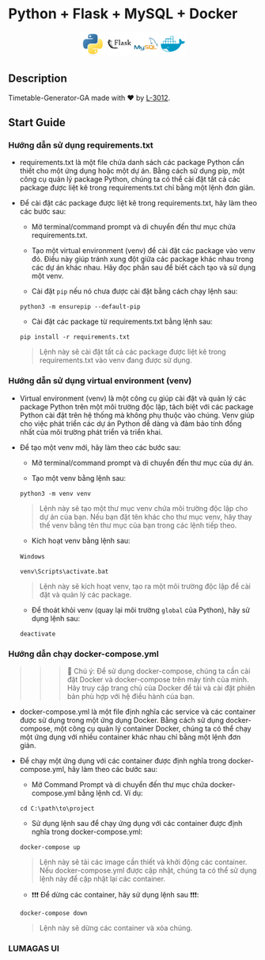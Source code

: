 <!-- Folder structure -->
# Python + Flask + MySQL + Docker

<p align="center">
  <img src="https://github.com/devicons/devicon/blob/master/icons/python/python-original.svg" alt="Python Logo" width="50" height="50"/>
  <img src="https://github.com/devicons/devicon/blob/master/icons/flask/flask-original-wordmark.svg" alt="Flask Logo" width="50" height="50"/>
  <img src="https://github.com/devicons/devicon/blob/master/icons/mysql/mysql-original-wordmark.svg" alt="MySQL Logo" width="50" height="50"/>
  <img src="https://github.com/devicons/devicon/blob/master/icons/docker/docker-plain.svg" alt="Docker Logo" width="50" height="50"/>
</p>

## Description
Timetable-Generator-GA made with ❤️ by [L-3012](https://github.com/lov3five).

## Start Guide

### Hướng dẫn sử dụng requirements.txt
- requirements.txt là một file chứa danh sách các package Python cần thiết cho một ứng dụng hoặc một dự án. Bằng cách sử dụng pip, một công cụ quản lý package Python, chúng ta có thể cài đặt tất cả các package được liệt kê trong requirements.txt chỉ bằng một lệnh đơn giản.

- Để cài đặt các package được liệt kê trong requirements.txt, hãy làm theo các bước sau:

    - Mở terminal/command prompt và di chuyển đến thư mục chứa requirements.txt.

    - Tạo một virtual environment (venv) để cài đặt các package vào venv đó. Điều này giúp tránh xung đột giữa các package khác nhau trong các dự án khác nhau. Hãy đọc phần sau để biết cách tạo và sử dụng một venv.

    - Cài đặt `pip` nếu nó chưa được cài đặt bằng cách chạy lệnh sau:
    ```
    python3 -m ensurepip --default-pip
    ```

    - Cài đặt các package từ requirements.txt bằng lệnh sau:
    ```
    pip install -r requirements.txt
    ```
    > Lệnh này sẽ cài đặt tất cả các package được liệt kê trong requirements.txt vào venv đang được sử dụng.

### Hướng dẫn sử dụng virtual environment (venv)
- Virtual environment (venv) là một công cụ giúp cài đặt và quản lý các package Python trên một môi trường độc lập, tách biệt với các package Python cài đặt trên hệ thống mà không phụ thuộc vào chúng. Venv giúp cho việc phát triển các dự án Python dễ dàng và đảm bảo tính đồng nhất của môi trường phát triển và triển khai.

- Để tạo một venv mới, hãy làm theo các bước sau:

    - Mở terminal/command prompt và di chuyển đến thư mục của dự án.

    - Tạo một venv bằng lệnh sau:
    ```
    python3 -m venv venv
    ```
    > Lệnh này sẽ tạo một thư mục venv chứa môi trường độc lập cho dự án của bạn. Nếu bạn đặt tên khác cho thư mục venv, hãy thay thế venv bằng tên thư mục của bạn trong các lệnh tiếp theo.
    - Kích hoạt venv bằng lệnh sau:
    
    `Windows`
    ```
    venv\Scripts\activate.bat
    ```
    > Lệnh này sẽ kích hoạt venv, tạo ra một môi trường độc lập để cài đặt và quản lý các package.

    - Để thoát khỏi venv (quay lại môi trường `global` của Python), hãy sử dụng lệnh sau:
    ```
    deactivate
    ```
### Hướng dẫn chạy docker-compose.yml
>>> 🔴  Chú ý: Để sử dụng docker-compose, chúng ta cần cài đặt Docker và docker-compose trên máy tính của mình. Hãy truy cập trang chủ của Docker để tải và cài đặt phiên bản phù hợp với hệ điều hành của bạn.
- docker-compose.yml là một file định nghĩa các service và các container được sử dụng trong một ứng dụng Docker. Bằng cách sử dụng docker-compose, một công cụ quản lý container Docker, chúng ta có thể chạy một ứng dụng với nhiều container khác nhau chỉ bằng một lệnh đơn giản.

- Để chạy một ứng dụng với các container được định nghĩa trong docker-compose.yml, hãy làm theo các bước sau:

    - Mở Command Prompt và di chuyển đến thư mục chứa docker-compose.yml bằng lệnh cd. Ví dụ:
    ```
    cd C:\path\to\project
    ```
    - Sử dụng lệnh sau để chạy ứng dụng với các container được định nghĩa trong docker-compose.yml:
    ```
    docker-compose up
    ```
    > Lệnh này sẽ tải các image cần thiết và khởi động các container. Nếu docker-compose.yml được cập nhật, chúng ta có thể sử dụng lệnh này để cập nhật lại các container.
    
    - ❗❗❗ Để dừng các container, hãy sử dụng lệnh sau ❗❗❗:
    ```
    docker-compose down
    ```
    > Lệnh này sẽ dừng các container và xóa chúng.

### LUMAGAS UI
